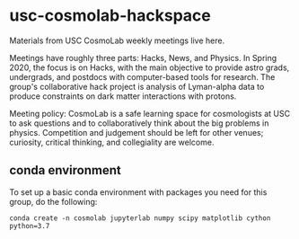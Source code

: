 # usc-cosmolab-hackspace

Materials from USC CosmoLab weekly meetings live here.

Meetings have roughly three parts: Hacks, News, and Physics. In Spring 2020, the focus is on Hacks, with the main objective to provide astro grads, undergrads, and postdocs with computer-based tools for research. The group's collaborative hack project is analysis of Lyman-alpha data to produce constraints on dark matter interactions with protons.

Meeting policy: CosmoLab is a safe learning space for cosmologists at USC to ask questions and to collaboratively think about the big problems in physics. Competition and judgement should be left for other venues; curiosity, critical thinking, and collegiality are welcome.

## conda environment

To set up a basic conda environment with packages you need for this group, do the following:

```
conda create -n cosmolab jupyterlab numpy scipy matplotlib cython python=3.7
```


